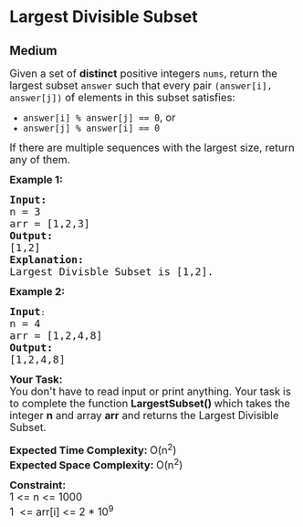 # Largest Divisible Subset
## Medium
<div class="problems_problem_content__Xm_eO"><p><span style="font-size:18px">Given a set of&nbsp;<strong>distinct</strong>&nbsp;positive integers&nbsp;<code>nums</code>, return the largest subset&nbsp;<code>answer</code>&nbsp;such that every pair&nbsp;<code>(answer[i], answer[j])</code>&nbsp;of elements in this subset satisfies:</span></p>

<ul>
	<li><span style="font-size:18px"><code>answer[i] % answer[j] == 0</code>, or</span></li>
	<li><span style="font-size:18px"><code>answer[j] % answer[i] == 0</code></span></li>
</ul>

<p><span style="font-size:18px">If there are multiple sequences with the largest size, return any of them.</span></p>

<p><strong><span style="font-size:18px">Example 1:</span></strong></p>

<pre style="position: relative;"><strong><span style="font-size:18px">Input:
</span></strong><span style="font-size:18px">n = 3<strong><span style="font-size:18px">
</span></strong>arr = [1,2,3]
<strong>Output:</strong>
[1,2]</span><span style="font-size:18px">
<strong>Explanation:
</strong>Largest Divisble Subset is [1,2].</span><div class="open_grepper_editor" title="Edit &amp; Save To Grepper"></div></pre>

<p><strong><span style="font-size:18px">Example 2:</span></strong></p>

<pre style="position: relative;"><strong><span style="font-size:18px">Input</span></strong>:
<span style="font-size:18px">n = 4<strong><span style="font-size:18px">
</span></strong>arr = [1,2,4,8]
<strong>Output:
</strong>[1,2,4,8]</span><div class="open_grepper_editor" title="Edit &amp; Save To Grepper"></div></pre>

<p><strong><span style="font-size:18px">Your Task:</span></strong><br>
<span style="font-size:18px">You don't have to read input or print anything. Your task is to complete the function&nbsp;<strong>LargestSubset()&nbsp;</strong>which takes the integer&nbsp;<strong>n</strong>&nbsp;and array <strong>arr</strong> and returns the Largest Divisible Subset.</span></p>

<p><span style="font-size:18px"><strong>Expected Time Complexity: </strong>O(n<sup>2</sup>)<br>
<strong>Expected Space Complexity: </strong>O(n<sup>2</sup>)</span></p>

<p><strong><span style="font-size:18px">Constraint:</span></strong><br>
<span style="font-size:18px">1 &lt;= n &lt;= 1000<br>
1&nbsp; &lt;= arr[i] &lt;= 2 * 10<sup>9</sup></span></p>
</div>